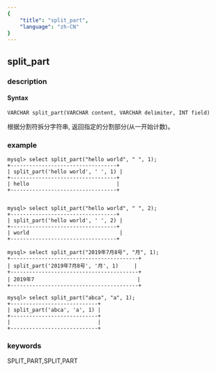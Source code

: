 ```yaml
---
{
    "title": "split_part",
    "language": "zh-CN"
}
---
```


<!-- 
Licensed to the Apache Software Foundation (ASF) under one
or more contributor license agreements.  See the NOTICE file
distributed with this work for additional information
regarding copyright ownership.  The ASF licenses this file
to you under the Apache License, Version 2.0 (the
"License"); you may not use this file except in compliance
with the License.  You may obtain a copy of the License at

  http://www.apache.org/licenses/LICENSE-2.0

Unless required by applicable law or agreed to in writing,
software distributed under the License is distributed on an
"AS IS" BASIS, WITHOUT WARRANTIES OR CONDITIONS OF ANY
KIND, either express or implied.  See the License for the
specific language governing permissions and limitations
under the License.
-->

## split_part
### description
#### Syntax

`VARCHAR split_part(VARCHAR content, VARCHAR delimiter, INT field)`


根据分割符拆分字符串, 返回指定的分割部分(从一开始计数)。

### example

```
mysql> select split_part("hello world", " ", 1);
+----------------------------------+
| split_part('hello world', ' ', 1) |
+----------------------------------+
| hello                            |
+----------------------------------+


mysql> select split_part("hello world", " ", 2);
+----------------------------------+
| split_part('hello world', ' ', 2) |
+----------------------------------+
| world                             |
+----------------------------------+

mysql> select split_part("2019年7月8号", "月", 1);
+-----------------------------------------+
| split_part('2019年7月8号', '月', 1)     |
+-----------------------------------------+
| 2019年7                                 |
+-----------------------------------------+

mysql> select split_part("abca", "a", 1);
+----------------------------+
| split_part('abca', 'a', 1) |
+----------------------------+
|                            |
+----------------------------+
```
### keywords
SPLIT_PART,SPLIT,PART
